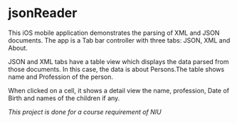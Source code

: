 # jsonReader

This iOS mobile application demonstrates the parsing of XML and JSON documents. The app is a Tab bar controller with three tabs: JSON, XML and About.

JSON and XML tabs have a table view which displays the data parsed from those documents. In this case, the data is about Persons.The table shows name and Profession of the person.

When clicked on a cell, it shows a detail view the name, profession, Date of Birth and names of the children if any.

_This project is done for a course requirement of NIU_
